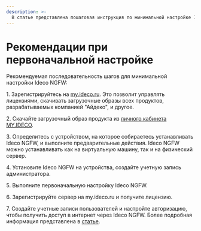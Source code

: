 ```yaml
---
description: >-
  В статье представлена пошаговая инструкция по минимальной настройке Ideco NGFW, включая регистрацию, установку и настройку доступа в интернет.
---
```


# Рекомендации при первоначальной настройке

Рекомендуемая последовательность шагов для минимальной настройки Ideco NGFW:

1\. Зарегистрируйтесь на [my.ideco.ru](https://my.ideco.ru/). Это позволит управлять лицензиями, скачивать загрузочные образы всех продуктов, разрабатываемых компанией "Айдеко", и другое.

2\. Скачайте загрузочный образ продукта из [личного кабинета MY.IDECO](initial-action-my-ideco.md).

3\. Определитесь с устройством, на которое собираетесь устанавливать Ideco NGFW, и выполните предварительные действия. Ideco NGFW можно устанавливать как на виртуальную машину, так и на физический сервер.

4\. Установите Ideco NGFW на устройства, создайте учетную запись администратора.

5\. Выполните первоначальную настройку Ideco NGFW.

6\. Зарегистрируйте сервер на my.ideco.ru и получите лицензию.

7\. Создайте учетные записи пользователей и настройте авторизацию, чтобы получить доступ в интернет через Ideco NGFW. Более подробная информация представлена в [статье](/installation/get-internet.md).